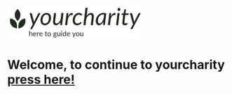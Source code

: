 <p><img src="https://raw.githubusercontent.com/yourcharities/yourcharities.github.io/main/yourcharity%20Logo-1%20TransDark.png" alt="yourcharity Logo" width="306" height="77" /></p>
<h1>Welcome, to continue to yourcharity <a href="https://techversecs.wixsite.com/yourcharity">press here!</a></h1>
